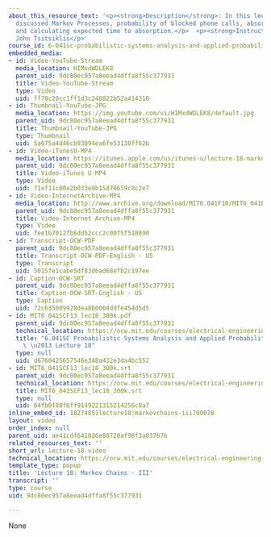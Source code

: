 ```yaml
---
about_this_resource_text: '<p><strong>Description</strong>: In this lecture, the professor
  discussed Markov Processes, probability of blocked phone calls, absorption probabilities,
  and calculating expected time to absorption.</p>  <p><strong>Instructor</strong>:
  John Tsitsiklis</p>'
course_id: 6-041sc-probabilistic-systems-analysis-and-applied-probability-fall-2013
embedded_media:
- id: Video-YouTube-Stream
  media_location: HIMxdWDLEK8
  parent_uid: 9dc80ec957a8eead4dffa8f55c377931
  title: Video-YouTube-Stream
  type: Video
  uid: ff78c20cc1ff1d3c248822b52a414310
- id: Thumbnail-YouTube-JPG
  media_location: https://img.youtube.com/vi/HIMxdWDLEK8/default.jpg
  parent_uid: 9dc80ec957a8eead4dffa8f55c377931
  title: Thumbnail-YouTube-JPG
  type: Thumbnail
  uid: 5a675a4d46cb93094ea6fe53130ff62b
- id: Video-iTunesU-MP4
  media_location: https://itunes.apple.com/us/itunes-u/lecture-18-markov-chains-iii/id577778306?i=123745455
  parent_uid: 9dc80ec957a8eead4dffa8f55c377931
  title: Video-iTunes U-MP4
  type: Video
  uid: 71ef11c00a2b033e9b15470659c8c2e7
- id: Video-InternetArchive-MP4
  media_location: http://www.archive.org/download/MIT6.041F10/MIT6_041F11_lec18_300k.mp4
  parent_uid: 9dc80ec957a8eead4dffa8f55c377931
  title: Video-Internet Archive-MP4
  type: Video
  uid: fee1b7012fb6dd52ccc2c00f5f518890
- id: Transcript-OCW-PDF
  parent_uid: 9dc80ec957a8eead4dffa8f55c377931
  title: Transcript-OCW-PDF-English - US
  type: Transcript
  uid: 5015fe1cabe5df83d6ad68efb2c197ee
- id: Caption-OCW-SRT
  parent_uid: 9dc80ec957a8eead4dffa8f55c377931
  title: Caption-OCW-SRT-English - US
  type: Caption
  uid: 72c635009928dea8b0064ddfe454d5d5
- id: MIT6_041SCF13_lec18_300k.pdf
  parent_uid: 9dc80ec957a8eead4dffa8f55c377931
  technical_location: https://ocw.mit.edu/courses/electrical-engineering-and-computer-science/6-041sc-probabilistic-systems-analysis-and-applied-probability-fall-2013/resource-index/lecture-18-video/MIT6_041SCF13_lec18_300k.pdf
  title: "6.041SC Probabilistic Systems Analysis and Applied Probability, Fall 2013Transcript\
    \ \u2013 Lecture 18"
  type: null
  uid: d6760425657546e348a432e3da4bc552
- id: MIT6_041SCF13_lec18_300k.srt
  parent_uid: 9dc80ec957a8eead4dffa8f55c377931
  technical_location: https://ocw.mit.edu/courses/electrical-engineering-and-computer-science/6-041sc-probabilistic-systems-analysis-and-applied-probability-fall-2013/resource-index/lecture-18-video/MIT6_041SCF13_lec18_300k.srt
  title: MIT6_041SCF13_lec18_300k.srt
  type: null
  uid: 64fb0f88f6ff9149221315214256c8a7
inline_embed_id: 18274851lecture18:markovchains-iii700078
layout: video
order_index: null
parent_uid: ae41cdf641026e80720af98f3a837b7b
related_resources_text: ''
short_url: lecture-18-video
technical_location: https://ocw.mit.edu/courses/electrical-engineering-and-computer-science/6-041sc-probabilistic-systems-analysis-and-applied-probability-fall-2013/resource-index/lecture-18-video
template_type: popup
title: 'Lecture 18: Markov Chains - III'
transcript: ''
type: course
uid: 9dc80ec957a8eead4dffa8f55c377931

---
```

None